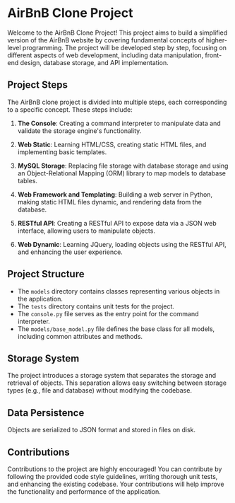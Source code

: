 # AirBnB Clone Project

Welcome to the AirBnB Clone Project! This project aims to build a simplified version of the AirBnB website by covering fundamental concepts of higher-level programming. The project will be developed step by step, focusing on different aspects of web development, including data manipulation, front-end design, database storage, and API implementation.

## Project Steps

The AirBnB clone project is divided into multiple steps, each corresponding to a specific concept. These steps include:

1. **The Console**: Creating a command interpreter to manipulate data and validate the storage engine's functionality.

2. **Web Static**: Learning HTML/CSS, creating static HTML files, and implementing basic templates.

3. **MySQL Storage**: Replacing file storage with database storage and using an Object-Relational Mapping (ORM) library to map models to database tables.

4. **Web Framework and Templating**: Building a web server in Python, making static HTML files dynamic, and rendering data from the database.

5. **RESTful API**: Creating a RESTful API to expose data via a JSON web interface, allowing users to manipulate objects.

6. **Web Dynamic**: Learning JQuery, loading objects using the RESTful API, and enhancing the user experience.

## Project Structure

- The `models` directory contains classes representing various objects in the application.
- The `tests` directory contains unit tests for the project.
- The `console.py` file serves as the entry point for the command interpreter.
- The `models/base_model.py` file defines the base class for all models, including common attributes and methods.

## Storage System

The project introduces a storage system that separates the storage and retrieval of objects. This separation allows easy switching between storage types (e.g., file and database) without modifying the codebase.

## Data Persistence

Objects are serialized to JSON format and stored in files on disk.

## Contributions

Contributions to the project are highly encouraged! You can contribute by following the provided code style guidelines, writing thorough unit tests, and enhancing the existing codebase. Your contributions will help improve the functionality and performance of the application.
